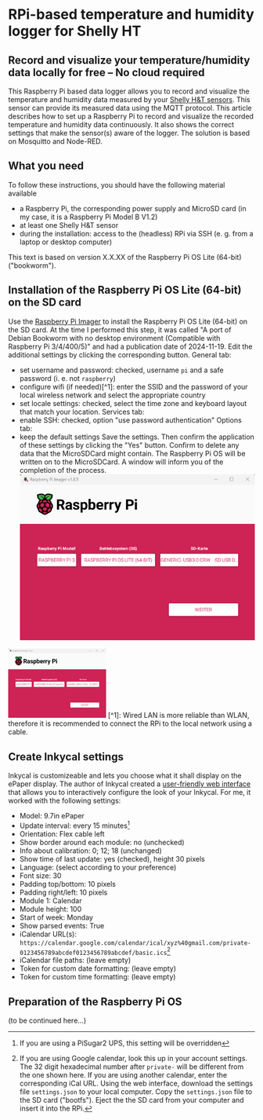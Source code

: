 # RPi-based temperature and humidity logger for Shelly HT

## Record and visualize your temperature/humidity data locally for free &ndash; No cloud required
This Raspberry Pi based data logger allows you to record and visualize the temperature and humidity data measured by your [Shelly H&T sensors](https://www.shelly.com/de/products/shelly-h-t-gen3-matte-white). This sensor can provide its measured data using the MQTT protocol. This article describes how to set up a Raspberry Pi to record and visualize the recorded temperature and humidity data continuously. It also shows the correct settings that make the sensor(s) aware of the logger. The solution is based on Mosquitto and Node-RED.

## What you need
To follow these instructions, you should have the following material available
- a Raspberry Pi, the corresponding power supply and MicroSD card (in my case, it is a Raspberry Pi Model B V1.2)
- at least one Shelly H&T sensor
- during the installation: access to the (headless) RPi via SSH (e. g. from a laptop or desktop computer)

This text is based on version X.X.XX of the Raspberry Pi OS Lite (64-bit) ("bookworm").

## Installation of the Raspberry Pi OS Lite (64-bit) on the SD card
Use the [Raspberry Pi Imager](https://www.raspberrypi.com/software/) to install the Raspberry Pi OS Lite (64-bit) on the SD card. At the time I performed this step, it was called "A port of Debian Bookworm with no desktop environment (Compatible with Raspberry Pi 3/4/400/5)" and had a publication date of 2024-11-19.
Edit the additional settings by clicking the corresponding button.
General tab:
- set username and password: checked, username `pi` and a safe password (i. e. not `raspberry`)
- configure wifi (if needed)[^1]: enter the SSID and the password of your local wireless network and select the appropriate country
- set locale settings: checked, select the time zone and keyboard layout that match your location.
Services tab:
- enable SSH: checked, option "use password authentication"
Options tab:
- keep the default settings
Save the settings. Then confirm the application of these settings by clicking the "Yes" button. Confirm to delete any data that the MicroSDCard might contain. The Raspberry Pi OS will be written on to the MicroSDCard. A window will inform you of the completion of the process.
![Choose OS to write to SDCard](images_ht_data_logger/Screenshot%202025-02-19%20224825.png)
<img src="images_ht_data_logger/Screenshot%202025-02-19%20224825.png" alt="Choose OS to write to SDCard" width="200"/>
[^1]: Wired LAN is more reliable than WLAN, therefore it is recommended to connect the RPi to the local network using a cable.

## Create Inkycal settings
Inkycal is customizeable and lets you choose what it shall display on the ePaper display. The author of Inkycal created a [user-friendly web interface](https://aceinnolab.com/inkycal/ui) that allows you to interactively configure the look of your Inkycal.
For me, it worked with the following settings:
- Model: 9.7in ePaper
- Update interval: every 15 minutes[^2]
- Orientation: Flex cable left
- Show border around each module: no (unchecked)
- Info about calibration: 0; 12; 18 (unchanged)
- Show time of last update: yes (checked), height 30 pixels
- Language: (select according to your preference)
- Font size: 30
- Padding top/bottom: 10 pixels
- Padding right/left: 10 pixels
- Module 1: Calendar
- Module height: 100
- Start of week: Monday
- Show parsed events: True
- iCalendar URL(s): `https://calendar.google.com/calendar/ical/xyz%40gmail.com/private-0123456789abcdef0123456789abcdef/basic.ics`[^3]
- iCalendar file paths: (leave empty)
- Token for custom date formatting: (leave empty)
- Token for custom time formatting: (leave empty)
[^2]: If you are using a PiSugar2 UPS, this setting will be overridden
[^3]: If you are using Google calendar, look this up in your account settings. The 32 digit hexadecimal number after `private-` will be different from the one shown here. If you are using another calendar, enter the corresponding iCal URL.
Using the web interface, download the settings file `settings.json` to your local computer.
Copy the `settings.json` file to the SD card ("bootfs"). Eject the the SD card from your computer and insert it into the RPi.

## Preparation of the Raspberry Pi OS
(to be continued here...)
